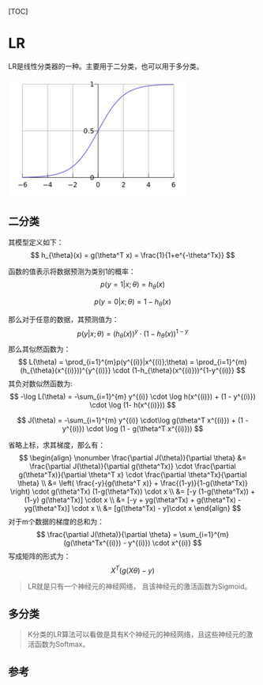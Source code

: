 [TOC]



# LR

LR是线性分类器的一种。主要用于二分类，也可以用于多分类。

![image-20190721210320054](../assets/LR.assert/image-20190721210320054.png)



## 二分类

其模型定义如下：
$$
h_{\theta}(x) = g(\theta^T x) = \frac{1}{1+e^{-\theta^Tx}}
$$




函数的值表示将数据预测为类别1的概率：
$$
p(y=1| x;\theta) = h_{\theta}(x)
$$

$$
p(y=0|x;\theta) = 1 - h_{\theta}(x)
$$

那么对于任意的数据，其预测值为：
$$
p(y|x;\theta) = (h_{\theta}(x))^y \cdot (1-h_{\theta}(x))^{1-y}
$$
那么其似然函数为：
$$
L(\theta) = \prod_{i=1}^{m}p(y^{(i)}|x^{(i)};\theta)  = \prod_{i=1}^{m} (h_{\theta}(x^{(i)}))^{y^{(i)}} \cdot (1-h_{\theta}(x^{(i)}))^{1-y^{(i)}} 
$$
其负对数似然函数为:
$$
-\log L(\theta) = -\sum_{i=1}^{m} y^{(i)} \cdot \log h(x^{(i)}) + (1 - y^{(i)}) \cdot \log (1- h(x^{(i)}))
$$

$$
J(\theta) = -\sum_{i=1}^{m} y^{(i)} \cdot\log g(\theta^T x^{(i)}) + (1 - y^{(i)}) \cdot \log (1 - g(\theta^T x^{(i)}))
$$

省略上标，求其梯度，那么有：
$$
\begin{align}
\nonumber \frac{\partial J(\theta)}{\partial \theta} &= \frac{\partial J(\theta)}{\partial g(\theta^Tx)} \cdot \frac{\partial g(\theta^Tx)}{\partial \theta^T x} \cdot \frac{\partial \theta^Tx}{\partial \theta} \\
&= \left( \frac{-y}{g(\theta^T x)} + \frac{(1-y)}{1-g(\theta^Tx)} \right) \cdot g(\theta^Tx) (1-g(\theta^Tx)) \cdot x \\
&= [-y (1-g(\theta^Tx)) + (1-y) g(\theta^Tx)] \cdot x \\
&= [-y + yg(\theta^Tx) + g(\theta^Tx) - yg(\theta^Tx)] \cdot x \\
&= [g(\theta^Tx) - y]\cdot x
\end{align}
$$
对于m个数据的梯度的总和为：
$$
\frac{\partial J(\theta)}{\partial \theta} = \sum_{i=1}^{m} (g(\theta^Tx^{(i)}) - y^{(i)}) \cdot x^{(i)}
$$
写成矩阵的形式为：
$$
X^T (g(X\theta) - y)
$$










> LR就是只有一个神经元的神经网络， 且该神经元的激活函数为Sigmoid。



## 多分类

> K分类的LR算法可以看做是具有K个神经元的神经网络，且这些神经元的激活函数为Softmax。







## 参考

